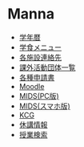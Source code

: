 # Manna

<!-- Google tag (gtag.js) -->
<script async src="https://www.googletagmanager.com/gtag/js?id=G-PKKNCFRTE2"></script>
<script>
  window.dataLayer = window.dataLayer || [];
  function gtag(){dataLayer.push(arguments);}
  gtag('js', new Date());

  gtag('config', 'G-PKKNCFRTE2');
</script>

- [学年暦](./calendar/)
- [学食メニュー](./gakushoku/)
- [各施設連絡先](./renraku/)
- [課外活動団体一覧](https://sites.google.com/view/manna-dantai)
- [各種申請書](./shinseisho/)
- [Moodle](https://moodle.kyoai.ac.jp/login/index.php)
- [MIDS(PC版)](https://mids3.cs.kyoai.ac.jp/up/faces/login/Com00501A.jsp)
- [MIDS(スマホ版)](https://mids3.cs.kyoai.ac.jp/up/up/co/smartphone/login.jsp)
- [KCG](https://start.kyoai.ac.jp/start/auth/login)
- [休講情報](http://zero3.kyoai.org/kyuko.php)
- [授業検索](./subject-search/)
